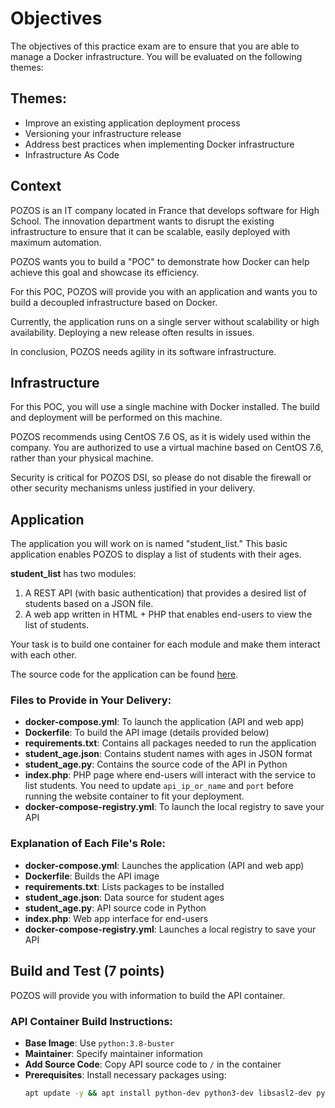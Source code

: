 # Objectives

The objectives of this practice exam are to ensure that you are able to manage a Docker infrastructure. You will be evaluated on the following themes:

## Themes:
- Improve an existing application deployment process
- Versioning your infrastructure release
- Address best practices when implementing Docker infrastructure
- Infrastructure As Code

## Context

POZOS is an IT company located in France that develops software for High School. The innovation department wants to disrupt the existing infrastructure to ensure that it can be scalable, easily deployed with maximum automation.

POZOS wants you to build a "POC" to demonstrate how Docker can help achieve this goal and showcase its efficiency.

For this POC, POZOS will provide you with an application and wants you to build a decoupled infrastructure based on Docker.

Currently, the application runs on a single server without scalability or high availability. Deploying a new release often results in issues.

In conclusion, POZOS needs agility in its software infrastructure.

## Infrastructure

For this POC, you will use a single machine with Docker installed. The build and deployment will be performed on this machine.

POZOS recommends using CentOS 7.6 OS, as it is widely used within the company. You are authorized to use a virtual machine based on CentOS 7.6, rather than your physical machine.

Security is critical for POZOS DSI, so please do not disable the firewall or other security mechanisms unless justified in your delivery.

## Application

The application you will work on is named "student_list." This basic application enables POZOS to display a list of students with their ages.

**student_list** has two modules:
1. A REST API (with basic authentication) that provides a desired list of students based on a JSON file.
2. A web app written in HTML + PHP that enables end-users to view the list of students.

Your task is to build one container for each module and make them interact with each other.

The source code for the application can be found [here](https://github.com/diranetafen/student-list.git).

### Files to Provide in Your Delivery:
- **docker-compose.yml**: To launch the application (API and web app)
- **Dockerfile**: To build the API image (details provided below)
- **requirements.txt**: Contains all packages needed to run the application
- **student_age.json**: Contains student names with ages in JSON format
- **student_age.py**: Contains the source code of the API in Python
- **index.php**: PHP page where end-users will interact with the service to list students. You need to update `api_ip_or_name` and `port` before running the website container to fit your deployment.
- **docker-compose-registry.yml**: To launch the local registry to save your API

### Explanation of Each File's Role:
- **docker-compose.yml**: Launches the application (API and web app)
- **Dockerfile**: Builds the API image
- **requirements.txt**: Lists packages to be installed
- **student_age.json**: Data source for student ages
- **student_age.py**: API source code in Python
- **index.php**: Web app interface for end-users
- **docker-compose-registry.yml**: Launches a local registry to save your API

## Build and Test (7 points)

POZOS will provide you with information to build the API container.

### API Container Build Instructions:
- **Base Image**: Use `python:3.8-buster`
- **Maintainer**: Specify maintainer information
- **Add Source Code**: Copy API source code to `/` in the container
- **Prerequisites**: Install necessary packages using:
  ```bash
  apt update -y && apt install python-dev python3-dev libsasl2-dev python-dev libldap2-dev libssl-dev -y
